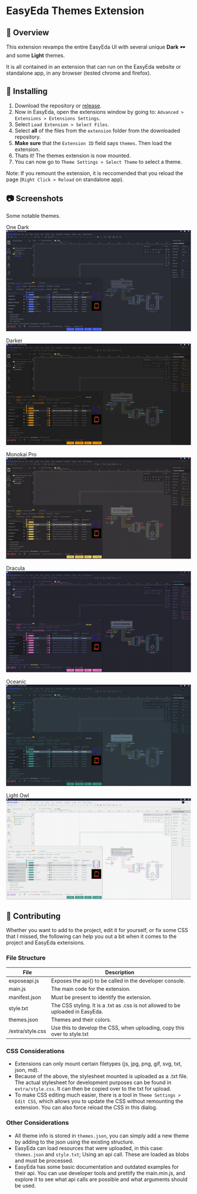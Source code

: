 # EasyEda Themes Extension

## 📖 Overview

This extension revamps the entire EasyEda UI with several unique **Dark** 🕶️ and some **Light** themes.

It is all contained in an extension that can run on the EasyEda website or standalone app, in any browser (tested chrome and firefox).

## 💾 Installing 

1) Download the repository or [release](https://github.com/FiercestT/EasyEdaThemes/releases/).
2) Now in EasyEda, open the extensions window by going to: `Advanced > Extensions > Extensions Settings`.
3) Select `Load Extension > Select Files`.
4) Select **all** of the files from the `extension` folder from the downloaded repository.
5) **Make sure** that the `Extension ID` field says `themes`. Then load the extension.
6) Thats it! The themes extension is now mounted.
7) You can now go to `Theme Settings > Select Theme` to select a theme.

Note: If you remount the extension, it is reccomended that you reload the page (`Right Click > Reload` on standalone app).

## 📷 Screenshots

Some notable themes.

One Dark
![](./img/OneDark.png)

Darker
![](./img/Darker.png)

Monokai Pro
![](./img/Monokai_Pro.png)

Dracula
![](./img/Dracula.png)

Oceanic
![](./img/Oceanic.png)

Light Owl
![](./img/Light_Owl.png)

## 🔨 Contributing

Whether you want to add to the project, edit it for yourself, or fix some CSS that I missed, the following can help you out a bit when it comes to the project and EasyEda extensions.

### File Structure

| File             | Description                                                                         |
|------------------|---------------------------------------------------------------------------------|
| exposeapi.js     | Exposes the api() to be called in the developer console.                        |
| main.js          | The main code for the extension.                                                |
| manifest.json    | Must be present to identify the extension.                                      |
| style.txt        | The CSS styling. It is a .txt as .css is not allowed to be uploaded in EasyEda. |
| themes.json      | Themes and their colors.                                                        |
| /extra/style.css | Use this to develop the CSS, when uploading, copy this over to style.txt        |

### CSS Considerations

- Extensions can only mount certain filetypes (js, jpg, png, gif, svg, txt, json, md). 
- Because of the above, the stylesheet mounted is uploaded as a .txt file. The actual stylesheet for development purposes can be found in `extra/style.css`. It can then be copied over to the txt for upload.
- To make CSS editing much easier, there is a tool in `Theme Settings > Edit CSS`, which allows you to update the CSS without remounting the extension. You can also force reload the CSS in this dialog.

### Other Considerations

- All theme info is stored in `themes.json`, you can simply add a new theme by adding to the json using the existing structure.
- EasyEda can load resources that were uploaded, in this case: `themes.json` and `style.txt`; Using an api call. These are loaded as blobs and must be processed.
- EasyEda has some basic documentation and outdated examples for their api. You can use developer tools and prettify the main.min.js, and explore it to see what api calls are possible and what arguments should be used.
